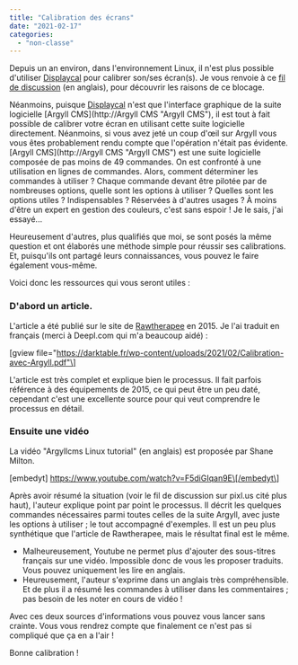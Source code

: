 ```yaml
---
title: "Calibration des écrans"
date: "2021-02-17"
categories: 
  - "non-classe"
---
```


Depuis un an environ, dans l'environnement Linux, il n'est plus possible d'utiliser [Displaycal](https://displaycal.net/ "Diplaycal") pour calibrer son/ses écran(s). Je vous renvoie à ce [fil de discussion](https://discuss.pixls.us/t/rip-displaycal/21775 "RIP Displaycal ?") (en anglais), pour découvrir les raisons de ce blocage.

Néanmoins, puisque [Displaycal](https://displaycal.net/ "Displaycal") n'est que l'interface graphique de la suite logicielle [Argyll CMS](http://Argyll CMS "Argyll CMS"), il est tout à fait possible de calibrer votre écran en utilisant cette suite logicielle directement. Néanmoins, si vous avez jeté un coup d'œil sur Argyll vous vous êtes probablement rendu compte que l'opération n'était pas évidente. [Argyll CMS](http://Argyll CMS "Argyll CMS") est une suite logicielle composée de pas moins de 49 commandes. On est confronté à une utilisation en lignes de commandes. Alors, comment déterminer les commandes à utiliser ? Chaque commande devant être pilotée par de nombreuses options, quelle sont les options à utiliser ? Quelles sont les options utiles ? Indispensables ? Réservées à d'autres usages ? À moins d'être un expert en gestion des couleurs, c'est sans espoir ! Je le sais, j'ai essayé...

Heureusement d'autres, plus qualifiés que moi, se sont posés la même question et ont élaborés une méthode simple pour réussir ses calibrations. Et, puisqu'ils ont partagé leurs connaissances, vous pouvez le faire également vous-même.

Voici donc les ressources qui vous seront utiles :

### D'abord un article.

L'article a été publié sur le site de [Rawtherapee](http://rawtherapee.com/mirror/dcamprof/argyll-display.html "Article Rawtherapee") en 2015. Je l'ai traduit en français (merci à Deepl.com qui m'a beaucoup aidé) :

\[gview file="https://darktable.fr/wp-content/uploads/2021/02/Calibration-avec-Argyll.pdf"\]

L'article est très complet et explique bien le processus. Il fait parfois référence à des équipements de 2015, ce qui peut être un peu daté, cependant c'est une excellente source pour qui veut comprendre le processus en détail.

### Ensuite une vidéo

La vidéo "Argyllcms Linux tutorial" (en anglais) est proposée par Shane Milton.

\[embedyt\] https://www.youtube.com/watch?v=F5diGIqan9E\[/embedyt\]

Après avoir résumé la situation (voir le fil de discussion sur pixl.us cité plus haut), l'auteur explique point par point le processus. Il décrit les quelques commandes nécessaires parmi toutes celles de la suite Argyll, avec juste les options à utiliser ; le tout accompagné d'exemples. Il est un peu plus synthétique que l'article de Rawtherapee, mais le résultat final est le même.

- Malheureusement, Youtube ne permet plus d'ajouter des sous-titres français sur une vidéo. Impossible donc de vous les proposer traduits. Vous pouvez uniquement les lire en anglais.
- Heureusement, l'auteur s'exprime dans un anglais très compréhensible. Et de plus il a résumé les commandes à utiliser dans les commentaires ; pas besoin de les noter en cours de vidéo !

Avec ces deux sources d'informations vous pouvez vous lancer sans crainte. Vous vous rendrez compte que finalement ce n'est pas si compliqué que ça en a l'air !

Bonne calibration !
